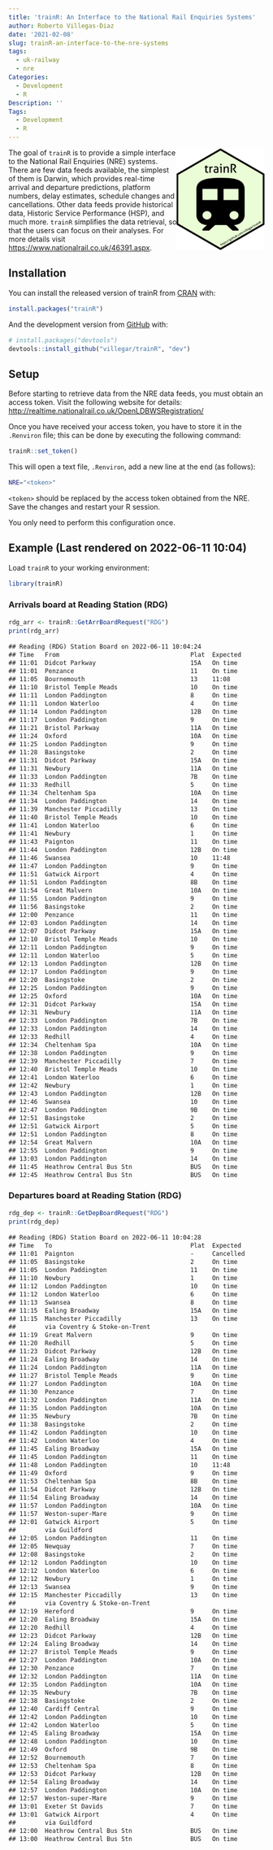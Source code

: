```yaml
---
title: 'trainR: An Interface to the National Rail Enquiries Systems'
author: Roberto Villegas-Diaz
date: '2021-02-08'
slug: trainR-an-interface-to-the-nre-systems
tags:
  - uk-railway
  - nre
Categories:
  - Development
  - R
Description: ''
Tags:
  - Development
  - R
---
```


<img src="https://raw.githubusercontent.com/villegar/trainR/main/inst/images/logo.png" alt="logo" align="right" height=200px/>

The goal of `trainR` is to provide a simple interface to the 
National Rail Enquiries (NRE) systems. There are few data feeds 
available, the simplest of them is Darwin, which provides real-time 
arrival and departure predictions, platform numbers, delay estimates, 
schedule changes and cancellations. Other data feeds provide historical 
data, Historic Service Performance (HSP), and much more. `trainR` 
simplifies the data retrieval, so that the users can focus on their 
analyses. For more details visit 
https://www.nationalrail.co.uk/46391.aspx.

## Installation

You can install the released version of trainR from [CRAN](https://CRAN.R-project.org) with:

``` r
install.packages("trainR")
```

And the development version from [GitHub](https://github.com/) with:

``` r
# install.packages("devtools")
devtools::install_github("villegar/trainR", "dev")
```

## Setup
Before starting to retrieve data from the NRE data feeds, you must obtain an access token. 
Visit the following website for details: http://realtime.nationalrail.co.uk/OpenLDBWSRegistration/

Once you have received your access token, you have to store it in the `.Renviron` file; this can be 
done by executing the following command:


```r
trainR::set_token()
```

This will open a text file, `.Renviron`, add a new line at the end (as follows):

```bash
NRE="<token>"
```

`<token>` should be replaced by the access token obtained from the NRE. Save the changes and restart 
your R session.

You only need to perform this configuration once.

## Example (Last rendered on 2022-06-11 10:04)

Load `trainR` to your working environment:

```r
library(trainR)
```

### Arrivals board at Reading Station (RDG)


```r
rdg_arr <- trainR::GetArrBoardRequest("RDG")
print(rdg_arr)
```

```
## Reading (RDG) Station Board on 2022-06-11 10:04:24
## Time   From                                    Plat  Expected
## 11:01  Didcot Parkway                          15A   On time
## 11:01  Penzance                                11    On time
## 11:05  Bournemouth                             13    11:08
## 11:10  Bristol Temple Meads                    10    On time
## 11:11  London Paddington                       8     On time
## 11:11  London Waterloo                         4     On time
## 11:14  London Paddington                       12B   On time
## 11:17  London Paddington                       9     On time
## 11:21  Bristol Parkway                         11A   On time
## 11:24  Oxford                                  10A   On time
## 11:25  London Paddington                       9     On time
## 11:28  Basingstoke                             2     On time
## 11:31  Didcot Parkway                          15A   On time
## 11:31  Newbury                                 11A   On time
## 11:33  London Paddington                       7B    On time
## 11:33  Redhill                                 5     On time
## 11:34  Cheltenham Spa                          10A   On time
## 11:34  London Paddington                       14    On time
## 11:39  Manchester Piccadilly                   13    On time
## 11:40  Bristol Temple Meads                    10    On time
## 11:41  London Waterloo                         6     On time
## 11:41  Newbury                                 1     On time
## 11:43  Paignton                                11    On time
## 11:44  London Paddington                       12B   On time
## 11:46  Swansea                                 10    11:48
## 11:47  London Paddington                       9     On time
## 11:51  Gatwick Airport                         4     On time
## 11:51  London Paddington                       8B    On time
## 11:54  Great Malvern                           10A   On time
## 11:55  London Paddington                       9     On time
## 11:56  Basingstoke                             2     On time
## 12:00  Penzance                                11    On time
## 12:03  London Paddington                       14    On time
## 12:07  Didcot Parkway                          15A   On time
## 12:10  Bristol Temple Meads                    10    On time
## 12:11  London Paddington                       9     On time
## 12:11  London Waterloo                         5     On time
## 12:13  London Paddington                       12B   On time
## 12:17  London Paddington                       9     On time
## 12:20  Basingstoke                             2     On time
## 12:25  London Paddington                       9     On time
## 12:25  Oxford                                  10A   On time
## 12:31  Didcot Parkway                          15A   On time
## 12:31  Newbury                                 11A   On time
## 12:33  London Paddington                       7B    On time
## 12:33  London Paddington                       14    On time
## 12:33  Redhill                                 4     On time
## 12:34  Cheltenham Spa                          10A   On time
## 12:38  London Paddington                       9     On time
## 12:39  Manchester Piccadilly                   7     On time
## 12:40  Bristol Temple Meads                    10    On time
## 12:41  London Waterloo                         6     On time
## 12:42  Newbury                                 1     On time
## 12:43  London Paddington                       12B   On time
## 12:46  Swansea                                 10    On time
## 12:47  London Paddington                       9B    On time
## 12:51  Basingstoke                             2     On time
## 12:51  Gatwick Airport                         5     On time
## 12:51  London Paddington                       8     On time
## 12:54  Great Malvern                           10A   On time
## 12:55  London Paddington                       9     On time
## 13:03  London Paddington                       14    On time
## 11:45  Heathrow Central Bus Stn                BUS   On time
## 12:45  Heathrow Central Bus Stn                BUS   On time
```

### Departures board at Reading Station (RDG)


```r
rdg_dep <- trainR::GetDepBoardRequest("RDG")
print(rdg_dep)
```

```
## Reading (RDG) Station Board on 2022-06-11 10:04:28
## Time   To                                      Plat  Expected
## 11:01  Paignton                                -     Cancelled
## 11:05  Basingstoke                             2     On time
## 11:05  London Paddington                       11    On time
## 11:10  Newbury                                 1     On time
## 11:12  London Paddington                       10    On time
## 11:12  London Waterloo                         6     On time
## 11:13  Swansea                                 8     On time
## 11:15  Ealing Broadway                         15A   On time
## 11:15  Manchester Piccadilly                   13    On time
##        via Coventry & Stoke-on-Trent           
## 11:19  Great Malvern                           9     On time
## 11:20  Redhill                                 5     On time
## 11:23  Didcot Parkway                          12B   On time
## 11:24  Ealing Broadway                         14    On time
## 11:24  London Paddington                       11A   On time
## 11:27  Bristol Temple Meads                    9     On time
## 11:27  London Paddington                       10A   On time
## 11:30  Penzance                                7     On time
## 11:32  London Paddington                       11A   On time
## 11:35  London Paddington                       10A   On time
## 11:35  Newbury                                 7B    On time
## 11:38  Basingstoke                             2     On time
## 11:42  London Paddington                       10    On time
## 11:42  London Waterloo                         4     On time
## 11:45  Ealing Broadway                         15A   On time
## 11:45  London Paddington                       11    On time
## 11:48  London Paddington                       10    11:48
## 11:49  Oxford                                  9     On time
## 11:53  Cheltenham Spa                          8B    On time
## 11:54  Didcot Parkway                          12B   On time
## 11:54  Ealing Broadway                         14    On time
## 11:57  London Paddington                       10A   On time
## 11:57  Weston-super-Mare                       9     On time
## 12:01  Gatwick Airport                         5     On time
##        via Guildford                           
## 12:05  London Paddington                       11    On time
## 12:05  Newquay                                 7     On time
## 12:08  Basingstoke                             2     On time
## 12:12  London Paddington                       10    On time
## 12:12  London Waterloo                         6     On time
## 12:12  Newbury                                 1     On time
## 12:13  Swansea                                 9     On time
## 12:15  Manchester Piccadilly                   13    On time
##        via Coventry & Stoke-on-Trent           
## 12:19  Hereford                                9     On time
## 12:20  Ealing Broadway                         15A   On time
## 12:20  Redhill                                 4     On time
## 12:23  Didcot Parkway                          12B   On time
## 12:24  Ealing Broadway                         14    On time
## 12:27  Bristol Temple Meads                    9     On time
## 12:27  London Paddington                       10A   On time
## 12:30  Penzance                                7     On time
## 12:32  London Paddington                       11A   On time
## 12:35  London Paddington                       10A   On time
## 12:35  Newbury                                 7B    On time
## 12:38  Basingstoke                             2     On time
## 12:40  Cardiff Central                         9     On time
## 12:42  London Paddington                       10    On time
## 12:42  London Waterloo                         5     On time
## 12:45  Ealing Broadway                         15A   On time
## 12:48  London Paddington                       10    On time
## 12:49  Oxford                                  9B    On time
## 12:52  Bournemouth                             7     On time
## 12:53  Cheltenham Spa                          8     On time
## 12:53  Didcot Parkway                          12B   On time
## 12:54  Ealing Broadway                         14    On time
## 12:57  London Paddington                       10A   On time
## 12:57  Weston-super-Mare                       9     On time
## 13:01  Exeter St Davids                        7     On time
## 13:01  Gatwick Airport                         4     On time
##        via Guildford                           
## 12:00  Heathrow Central Bus Stn                BUS   On time
## 13:00  Heathrow Central Bus Stn                BUS   On time
```
